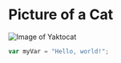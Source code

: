 # Picture of a Cat
![Image of Yaktocat](https://octodex.github.com/images/yaktocat.png)

``` javascript
var myVar = "Hello, world!";
```
